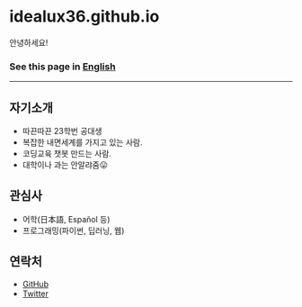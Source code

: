 # idealux36.github.io

안녕하세요!

### See this page in [English](../README.md)

---

## 자기소개
- 따끈따끈 23학번 공대생
- 복잡한 내면세계를 가지고 있는 사람.
- 코딩교육 챗봇 만드는 사람.
- 대학이나 과는 안알랴줌😛

## 관심사
- 어학(日本語, Español 등)
- 프로그래밍(파이썬, 딥러닝, 웹)

## 연락처
- [GitHub](https://github.com/idealux36)
- [Twitter](https://twitter.com/idealux36)